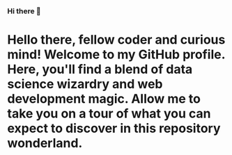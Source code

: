 ### Hi there 👋
# Hello there, fellow coder and curious mind! Welcome to my GitHub profile. Here, you'll find a blend of data science wizardry and web development magic. Allow me to take you on a tour of what you can expect to discover in this repository wonderland.

<!--
**assyl38/assyl38** is a ✨ _special_ ✨ repository because its `README.md` (this file) appears on your GitHub profile.

Here are some ideas to get you started:

- 🔭 I’m currently working on ...
- 🌱 I’m currently learning ...
- 👯 I’m looking to collaborate on ...
- 🤔 I’m looking for help with ...
- 💬 Ask me about ...
- 📫 How to reach me: ...
- 😄 Pronouns: ...
- ⚡ Fun fact: ...
-->
